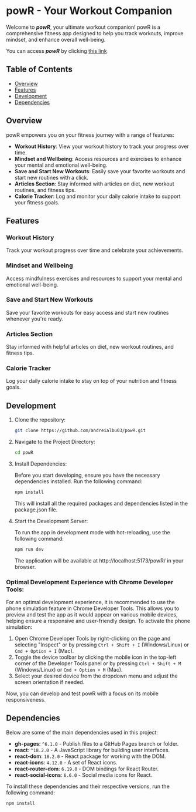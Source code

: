 # powR - Your Workout Companion

Welcome to **_powR_**, your ultimate workout companion! powR is a comprehensive fitness app designed to help you track workouts, improve mindset, and enhance overall well-being.

You can access **_powR_** by clicking [this link](https://andreialbu03.github.io/powR/)

## Table of Contents

- [Overview](#overview)
- [Features](#features)
- [Development](#development)
- [Dependencies](#dependencies)

## Overview

powR empowers you on your fitness journey with a range of features:

- **Workout History**: View your workout history to track your progress over time.
- **Mindset and Wellbeing**: Access resources and exercises to enhance your mental and emotional well-being.
- **Save and Start New Workouts**: Easily save your favorite workouts and start new routines with a click.
- **Articles Section**: Stay informed with articles on diet, new workout routines, and fitness tips.
- **Calorie Tracker**: Log and monitor your daily calorie intake to support your fitness goals.

## Features

### Workout History

Track your workout progress over time and celebrate your achievements.

### Mindset and Wellbeing

Access mindfulness exercises and resources to support your mental and emotional well-being.

### Save and Start New Workouts

Save your favorite workouts for easy access and start new routines whenever you're ready.

### Articles Section

Stay informed with helpful articles on diet, new workout routines, and fitness tips.

### Calorie Tracker

Log your daily calorie intake to stay on top of your nutrition and fitness goals.

## Development

1. Clone the repository:

   ```bash
   git clone https://github.com/andreialbu03/powR.git
   ```

2. Navigate to the Project Directory:

   ```bash
   cd powR
   ```

3. Install Dependencies:

   Before you start developing, ensure you have the necessary dependencies installed. Run the following command:

   ```bash
   npm install
   ```

   This will install all the required packages and dependencies listed in the package.json file.

4. Start the Development Server:

   To run the app in development mode with hot-reloading, use the following command:

   ```bash
   npm run dev
   ```

   The application will be available at http://localhost:5173/powR/ in your browser.

### Optimal Development Experience with Chrome Developer Tools:

For an optimal development experience, it is recommended to use the phone simulation feature in Chrome Developer Tools. This allows you to preview and test the app as it would appear on various mobile devices, helping ensure a responsive and user-friendly design. To activate the phone simulation:

1. Open Chrome Developer Tools by right-clicking on the page and selecting "Inspect" or by pressing `Ctrl + Shift + I` (Windows/Linux) or `Cmd + Option + I` (Mac).
2. Toggle the device toolbar by clicking the mobile icon in the top-left corner of the Developer Tools panel or by pressing `Ctrl + Shift + M` (Windows/Linux) or `Cmd + Option + M` (Mac).
3. Select your desired device from the dropdown menu and adjust the screen orientation if needed.

Now, you can develop and test powR with a focus on its mobile responsiveness.

## Dependencies

Below are some of the main dependencies used in this project:

- **gh-pages**: `^6.1.0` - Publish files to a GitHub Pages branch or folder.
- **react**: `^18.2.0` - A JavaScript library for building user interfaces.
- **react-dom**: `18.2.0` - React package for working with the DOM.
- **react-icons**: `4.12.0` - A set of React icons.
- **react-router-dom**: `6.19.0` - DOM bindings for React Router.
- **react-social-icons**: `6.6.0` - Social media icons for React.

To install these dependencies and their respective versions, run the following command:

```bash
npm install
```
